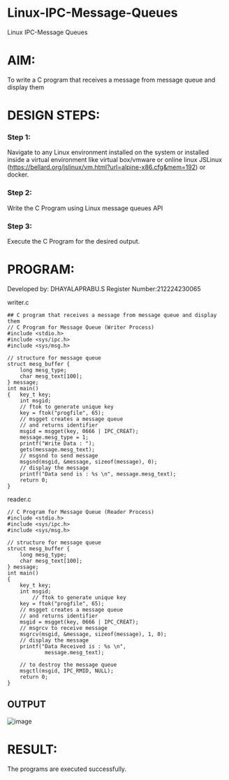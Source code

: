 # Linux-IPC-Message-Queues
Linux IPC-Message Queues

# AIM:
To write a C program that receives a message from message queue and display them

# DESIGN STEPS:

### Step 1:

Navigate to any Linux environment installed on the system or installed inside a virtual environment like virtual box/vmware or online linux JSLinux (https://bellard.org/jslinux/vm.html?url=alpine-x86.cfg&mem=192) or docker.

### Step 2:

Write the C Program using Linux message queues API 

### Step 3:

Execute the C Program for the desired output. 

# PROGRAM:
Developed by: DHAYALAPRABU.S  Register Number:212224230065



writer.c

    ## C program that receives a message from message queue and display them
    // C Program for Message Queue (Writer Process) 
    #include <stdio.h> 
    #include <sys/ipc.h> 
    #include <sys/msg.h> 
    
    // structure for message queue 
    struct mesg_buffer { 
    	long mesg_type; 
    	char mesg_text[100]; 
    } message; 
    int main() 
    { 	key_t key; 
    	int msgid;
        // ftok to generate unique key 
    	key = ftok("progfile", 65); 
    	// msgget creates a message queue 
    	// and returns identifier 
    	msgid = msgget(key, 0666 | IPC_CREAT); 
    	message.mesg_type = 1; 
    	printf("Write Data : "); 
    	gets(message.mesg_text); 
    	// msgsnd to send message 
    	msgsnd(msgid, &message, sizeof(message), 0); 
    	// display the message 
    	printf("Data send is : %s \n", message.mesg_text); 
    	return 0; 
    }
    
reader.c

    // C Program for Message Queue (Reader Process)
    #include <stdio.h>
    #include <sys/ipc.h>
    #include <sys/msg.h>
    
    // structure for message queue
    struct mesg_buffer {
    	long mesg_type;
    	char mesg_text[100];
    } message;
    int main()
    {
    	key_t key;
    	int msgid;
        	// ftok to generate unique key
    	key = ftok("progfile", 65);
    	// msgget creates a message queue
    	// and returns identifier
    	msgid = msgget(key, 0666 | IPC_CREAT);
    	// msgrcv to receive message
    	msgrcv(msgid, &message, sizeof(message), 1, 0);
    	// display the message
    	printf("Data Received is : %s \n",
    			message.mesg_text);
    
    	// to destroy the message queue
    	msgctl(msgid, IPC_RMID, NULL);
    	return 0;
    }


## OUTPUT

![image](https://github.com/user-attachments/assets/a7f75e18-517c-4c74-8366-e929625b7a8f)



# RESULT:
The programs are executed successfully.
